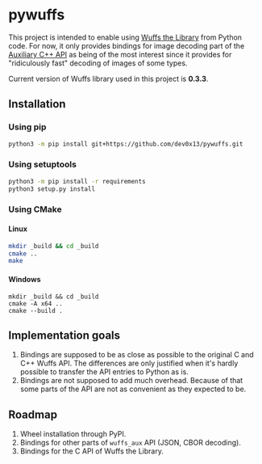 # pywuffs

This project is intended to enable using [Wuffs the Library](https://github.com/google/wuffs) from Python code. For now,
it only provides bindings for image decoding part of
the [Auxiliary C++ API](https://github.com/google/wuffs/blob/main/doc/note/auxiliary-code.md) as being of the most
interest since it provides for "ridiculously fast" decoding of images of some types.

Current version of Wuffs library used in this project is **0.3.3**.

## Installation

### Using pip

```bash
python3 -m pip install git+https://github.com/dev0x13/pywuffs.git
```

### Using setuptools

```bash
python3 -m pip install -r requirements
python3 setup.py install
```

### Using CMake

#### Linux

```bash
mkdir _build && cd _build
cmake ..
make
```

#### Windows

```shell
mkdir _build && cd _build
cmake -A x64 ..
cmake --build .
```

## Implementation goals

1. Bindings are supposed to be as close as possible to the original C and C++ Wuffs API. The differences are only
   justified when it's hardly possible to transfer the API entries to Python as is.
2. Bindings are not supposed to add much overhead. Because of that some parts of the API are not as convenient as they
   expected to be.

## Roadmap

1. Wheel installation through PyPI.
2. Bindings for other parts of `wuffs_aux` API (JSON, CBOR decoding).
3. Bindings for the C API of Wuffs the Library.